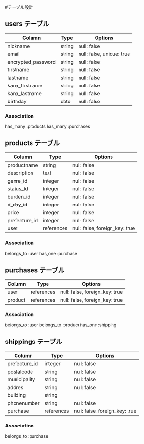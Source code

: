 #テーブル設計

## users テーブル

|Column                  |Type       |Options                        |
|----------------------- |---------- |------------------------------ |
| nickname               | string    |  null: false                  |
| email                  | string    |  null: false, unique: true    |
| encrypted_password     | string    |  null: false                  |
| firstname              | string    |  null: false                  |
| lastname               | string    |  null: false                  |
| kana_firstname         | string    |  null: false                  |
| kana_lastname          | string    |  null: false                  |
| birthday               | date      |  null: false                  |


### Association
has_many :products
has_many :purchases


## products テーブル
|Column           |Type                  |Options                           |
|-----------------|----------------------|----------------------------------|
| productname     | string               |  null: false                     |
| description     | text                 |  null: false                     |
| genre_id     | integer              |  null: false                     |
| status_id       | integer              |  null: false                     |
| burden_id       | integer              |  null: false                     |
| d_day_id         | integer              |  null: false                     |
| price           | integer              |  null: false                     |
| prefecture_id  | integer              |  null: false                     |
| user            | references           |  null: false, foreign_key: true  |

### Association
belongs_to :user
has_one :purchase


## purchases テーブル
|Column           |Type                  |Options                          |
|-----------------|----------------------|-------------------------------- |
| user            | references           | null: false, foreign_key: true  |
| product         | references           | null: false, foreign_key: true  |

### Association
belongs_to :user
belongs_to :product
has_one :shipping


## shippings テーブル
|Column           |Type                  |Options                          |
|---------------- |----------------------|-------------------------------- |
| prefecture_id  | integer              | null: false                     |
| postalcode      | string               | null: false                     |
| municipality    | string               | null: false                     |
| addres          | string               | null: false                     |
| building        | string               |                                 |
| phonenumber     | string               | null: false                     |
| purchase        | references           | null: false, foreign_key: true  |


### Association
belongs_to :purchase
